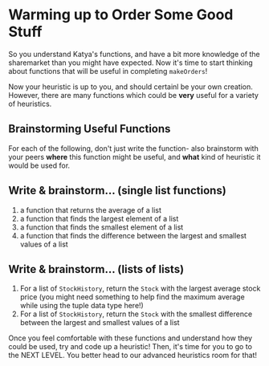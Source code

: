 # Warming up to Order Some Good Stuff
So you understand Katya's functions, and have a bit more knowledge of the sharemarket than you might have expected. Now it's time to start thinking about functions that will be useful in completing `makeOrders`!

Now your heuristic is up to you, and should certainl be your own creation. However, there are many functions which could be **very** useful for a variety of heuristics. 

## Brainstorming Useful Functions
For each of the following, don't just write the function- also brainstorm with your peers **where** this function might be useful, and **what** kind of heuristic it would be used for.

## Write & brainstorm... (single list functions)
1. a function that returns the average of a list
2. a function that finds the largest element of a list
3. a function that finds the smallest element of a list
4. a function that finds the difference between the largest and smallest values of a list

## Write & brainstorm... (lists of lists)
1. For a list of `StockHistory`, return the `Stock` with the largest average stock price (you might need something to help find the maximum average while using the tuple data type here!)
2. For a list of `StockHistory`, return the `Stock` with the smallest difference between the largest and smallest values of a list


Once you feel comfortable with these functions and understand how they could be used, try and code up a heuristic!
Then, it's time for you to go to the NEXT LEVEL. You better head to our advanced heuristics room for that!
